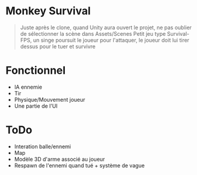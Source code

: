 # Monkey Survival

> Juste après le clone, quand Unity aura ouvert le projet, ne pas oublier de sélectionner la scène dans Assets/Scenes
> Petit jeu type Survival-FPS, un singe poursuit le joueur pour l'attaquer, le joueur doit lui tirer dessus pour le tuer et survivre

# Fonctionnel

- IA ennemie
- Tir
- Physique/Mouvement joueur
- Une partie de l'UI

# ToDo

- Interation balle/ennemi
- Map
- Modèle 3D d'arme associé au joueur
- Respawn de l'ennemi quand tué + système de vague
